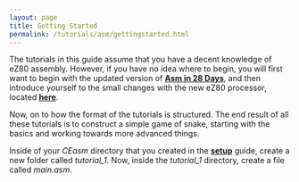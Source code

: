```yaml
---
layout: page
title: Getting Started
permalink: /tutorials/asm/gettingstarted.html
---
```


The tutorials in this guide assume that you have a decent knowledge of eZ80 assembly. However, if you have no idea where to begin, you will first want to begin with the updated version of [**Asm in 28 Days**](http://media.taricorp.net/83pa28d/lesson/toc.html#lessons), and then introduce yourself to the small changes with the new eZ80 processor, located [**here**]({site.basurl}/tutorials/asm/ez80diff.html).

Now, on to how the format of the tutorials is structured. The end result of all these tutorials is to construct a simple game of snake, starting with the basics and working towards more advanced things. 

Inside of your *CEasm* directory that you created in the [**setup**]({site.baseurl}/setup/asmsetup.html) guide, create a new folder called *tutorial_1*. Now, inside the *tutorial_1* directory, create a file called *main.asm*.

